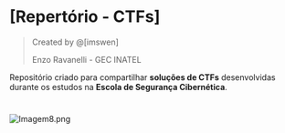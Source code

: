 # [Repertório - CTFs]
> Created by @[imswen]
> 
> Enzo Ravanelli - GEC INATEL

Repositório criado para compartilhar **soluções de CTFs** desenvolvidas durante os estudos na **Escola de Segurança Cibernética**.

# 
![Imagem8.png](https://i.pinimg.com/736x/c7/e8/fd/c7e8fd6ea17d02480d8df1ed8e23d064.jpg)
